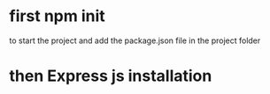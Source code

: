 # first npm init 
 to start the project and add the package.json file in the project folder

# then Express js installation


